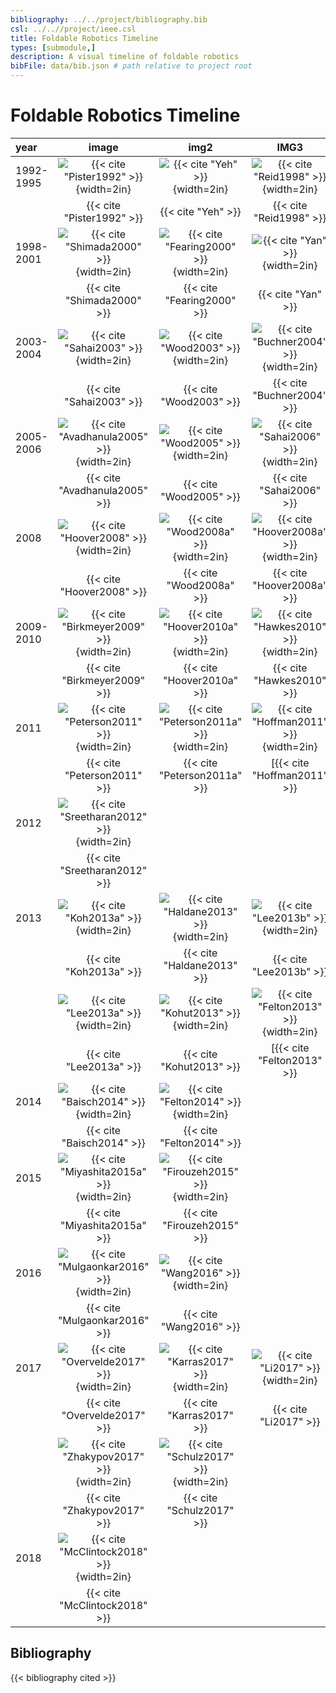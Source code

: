 ```yaml
---
bibliography: ../../project/bibliography.bib
csl: ../..//project/ieee.csl
title: Foldable Robotics Timeline
types: [submodule,] 
description: A visual timeline of foldable robotics
bibFile: data/bib.json # path relative to project root
---
```

# Foldable Robotics Timeline

| year      |                                         image                                          |                                      img2                                       |                                     IMG3                                      |
|:----------|:--------------------------------------------------------------------------------------:|:-------------------------------------------------------------------------------:|:-----------------------------------------------------------------------------:|
| 1992-1995 |      ![{{< cite "Pister1992" >}}](../../figures-external/background/Picture1.png){width=2in}       |      ![{{< cite "Yeh" >}}](../../figures-external/background/Picture2.png){width=2in}       |   ![{{< cite "Reid1998" >}}](../../figures-external/background/Picture4.png){width=2in}   |
|           |                                     {{< cite "Pister1992" >}}                                      |                                     {{< cite "Yeh" >}}                                      |                                  {{< cite "Reid1998" >}}                                  |
| 1998-2001 |      ![{{< cite "Shimada2000" >}}](../../figures-external/background/Picture5.png){width=2in}      |  ![{{< cite "Fearing2000" >}}](../../figures-external/background/Picture6.png){width=2in}   |     ![{{< cite "Yan" >}}](../../figures-external/background/Picture7.png){width=2in}      |
|           |                                     {{< cite "Shimada2000" >}}                                     |                                 {{< cite "Fearing2000" >}}                                  |                                    {{< cite "Yan" >}}                                     |
| 2003-2004 |       ![{{< cite "Sahai2003" >}}](../../figures-external/background/Picture8.png){width=2in}       |    ![{{< cite "Wood2003" >}}](../../figures-external/background/Picture9.png){width=2in}    | ![{{< cite "Buchner2004" >}}](../../figures-external/background/Picture10.png){width=2in} |
|           |                                      {{< cite "Sahai2003" >}}                                      |                                   {{< cite "Wood2003" >}}                                   |                                {{< cite "Buchner2004" >}}                                 |
| 2005-2006 |    ![{{< cite "Avadhanula2005" >}}](../../figures-external/background/Picture11.png){width=2in}    |   ![{{< cite "Wood2005" >}}](../../figures-external/background/Picture12.png){width=2in}    |  ![{{< cite "Sahai2006" >}}](../../figures-external/background/Picture13.png){width=2in}  |
|           |                                   {{< cite "Avadhanula2005" >}}                                    |                                   {{< cite "Wood2005" >}}                                   |                                 {{< cite "Sahai2006" >}}                                  |
| 2008      |      ![{{< cite "Hoover2008" >}}](../../figures-external/background/Picture14.png){width=2in}      |   ![{{< cite "Wood2008a" >}}](../../figures-external/background/Picture15.png){width=2in}   | ![{{< cite "Hoover2008a" >}}](../../figures-external/background/Picture16.png){width=2in} |
|           |                                     {{< cite "Hoover2008" >}}                                      |                                  {{< cite "Wood2008a" >}}                                   |                                {{< cite "Hoover2008a" >}}                                 |
| 2009-2010 |    ![{{< cite "Birkmeyer2009" >}}](../../figures-external/background/Picture17.png){width=2in}     |  ![{{< cite "Hoover2010a" >}}](../../figures-external/background/Picture20.png){width=2in}  | ![{{< cite "Hawkes2010" >}}](../../figures-external/background/Picture24.png){width=2in}  |
|           |                                    {{< cite "Birkmeyer2009" >}}                                    |                                 {{< cite "Hoover2010a" >}}                                  |                                 {{< cite "Hawkes2010" >}}                                 |
| 2011      |     ![{{< cite "Peterson2011" >}}](../../figures-external/background/Picture18.png){width=2in}     | ![{{< cite "Peterson2011a" >}}](../../figures-external/background/Picture22.png){width=2in} | ![{{< cite "Hoffman2011" >}}](../../figures-external/background/Picture27.png){width=2in} |
|           |                                    {{< cite "Peterson2011" >}}                                     |                                {{< cite "Peterson2011a" >}}                                 |                                [{{< cite "Hoffman2011" >}}                                |
| 2012      |    ![{{< cite "Sreetharan2012" >}}](../../figures-external/background/Picture28.png){width=2in}    |                                                                                 |                                                                               |
|           |                                   {{< cite "Sreetharan2012" >}}                                    |                                                                                 |                                                                               |
| 2013      |       ![{{< cite "Koh2013a" >}}](../../figures-external/background/Picture19.png){width=2in}       |  ![{{< cite "Haldane2013" >}}](../../figures-external/background/Picture21.png){width=2in}  |  ![{{< cite "Lee2013b" >}}](../../figures-external/background/Picture23.png){width=2in}   |
|           |                                      {{< cite "Koh2013a" >}}                                       |                                 {{< cite "Haldane2013" >}}                                  |                                  {{< cite "Lee2013b" >}}                                  |
|           |       ![{{< cite "Lee2013a" >}}](../../figures-external/background/Picture25.png){width=2in}       |   ![{{< cite "Kohut2013" >}}](../../figures-external/background/Picture26.png){width=2in}   | ![{{< cite "Felton2013" >}}](../../figures-external/background/Picture29.png){width=2in}  |
|           |                                      {{< cite "Lee2013a" >}}                                       |                                  {{< cite "Kohut2013" >}}                                   |                                [{{< cite "Felton2013" >}}                                 |
| 2014      |      ![{{< cite "Baisch2014" >}}](../../figures-external/background/Picture30.png){width=2in}      |  ![{{< cite "Felton2014" >}}](../../figures-external/background/Picture31.png){width=2in}   |                                                                               |
|           |                                     {{< cite "Baisch2014" >}}                                      |                                  {{< cite "Felton2014" >}}                                  |                                                                               |
| 2015      |    ![{{< cite "Miyashita2015a" >}}](../../figures-external/background/Picture33.png){width=2in}    | ![{{< cite "Firouzeh2015" >}}](../../figures-external/background/Picture36.png){width=2in}  |                                                                               |
|           |                                   {{< cite "Miyashita2015a" >}}                                    |                                 {{< cite "Firouzeh2015" >}}                                 |                                                                               |
| 2016      |    ![{{< cite "Mulgaonkar2016" >}}](../../figures-external/background/Picture32.png){width=2in}    |   ![{{< cite "Wang2016" >}}](../../figures-external/background/Picture38.png){width=2in}    |                                                                               |
|           |                                   {{< cite "Mulgaonkar2016" >}}                                    |                                   {{< cite "Wang2016" >}}                                   |                                                                               |
| 2017      |    ![{{< cite "Overvelde2017" >}}](../../figures-external/background/Picture34.png){width=2in}     |  ![{{< cite "Karras2017" >}}](../../figures-external/background/Picture35.png){width=2in}   |   ![{{< cite "Li2017" >}}](../../figures-external/background/Picture37.png){width=2in}    |
|           |                                    {{< cite "Overvelde2017" >}}                                    |                                  {{< cite "Karras2017" >}}                                  |                                   {{< cite "Li2017" >}}                                   |
|           |           ![{{< cite "Zhakypov2017" >}}](../../figures-external/background/){width=2in}            |  ![{{< cite "Schulz2017" >}}](../../figures-external/background/Picture39.png){width=2in}   |                                                                               |
|           |                                    {{< cite "Zhakypov2017" >}}                                     |                                  {{< cite "Schulz2017" >}}                                  |                                                                               |
| 2018      | ![{{< cite "McClintock2018" >}}](../../figures-external/background/milliDelta-6168.jpg){width=2in} |                                                                                 |                                                                               |
|           |                                   {{< cite "McClintock2018" >}}                                    |                                                                                 |                                                                               |

## Bibliography

{{< bibliography cited >}}
